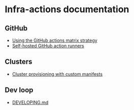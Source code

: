# Infra-actions documentation

## GitHub
  - [Using the GitHub actions matrix strategy](./docs/GITHUB_ACTIONS.md)
  - [Self-hosted GitHub action runners](./github-runner-provisioner/README.md)
## Clusters
  - [Cluster provisioning with custom manifests](./setup-cluster/README.md)
## Dev loop
  - [DEVELOPING.md](docs/DEVELOPING.md)
